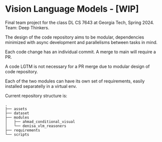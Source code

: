 # Vision Language Models - [WIP]
Final team project for the class DL CS 7643 at Georgia Tech, Spring 2024. Team: Deep Thinkers.

The design of the code repository aims to be modular, dependencies minimized with async development and parallelisms between tasks in mind.

Each code change has an individual commit. A merge to main will require a PR.

A code LGTM is not necessary for a PR merge due to modular design of code repository.

Each of the two modules can have its own set of requirements, easily installed separatelly in a virtual env. 

Current repository structure is:

```
.
├── assets
├── dataset
├── modules
│   ├── ahmad_conditional_visual
│   └── denisa_vlm_reasoners
├── requirements
└── scripts

```
